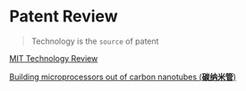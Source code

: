 # **Patent Review**

> Technology is the `source` of patent

[MIT Technology Review](https://www.technologyreview.com/)

[Building microprocessors out of carbon nanotubes (**碳纳米管**)](https://www.csail.mit.edu/news/building-microprocessors-out-carbon-nanotubes)

